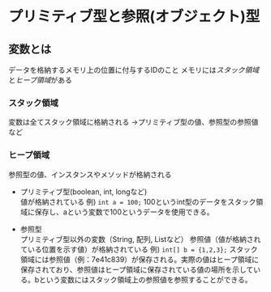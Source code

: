 # プリミティブ型と参照(オブジェクト)型
## 変数とは
データを格納するメモリ上の位置に付与するIDのこと
メモリには*スタック領域*と*ヒープ領域*がある

### スタック領域
変数は全てスタック領域に格納される
→プリミティブ型の値、参照型の参照値など

### ヒープ領域
参照型の値、インスタンスやメソッドが格納される


* プリミティブ型(boolean, int, longなど)<br/>
値が格納されている
例) `int a = 100;`
100というint型のデータをスタック領域に保存し、aという変数で100というデータを使用できる。

* 参照型<br/>
プリミティブ型以外の変数（String, 配列, Listなど）
参照値（値が格納されている位置を示す値）が格納されている
例) `int[] b = {1,2,3};` 
スタック領域には参照値（例：7e41c839）が保存される。実際の値はヒープ領域に保存されており、参照値はヒープ領域に保存されている値の場所を示している。bという変数にはスタック領域上の参照値を参照することができる。

